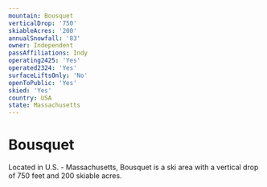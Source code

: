 ```yaml
---
mountain: Bousquet
verticalDrop: '750'
skiableAcres: '200'
annualSnowfall: '83'
owner: Independent
passAffiliations: Indy
operating2425: 'Yes'
operated2324: 'Yes'
surfaceLiftsOnly: 'No'
openToPublic: 'Yes'
skied: 'Yes'
country: USA
state: Massachusetts
---
```


# Bousquet

Located in U.S. - Massachusetts, Bousquet is a ski area with a vertical drop of 750 feet and 200 skiable acres.
